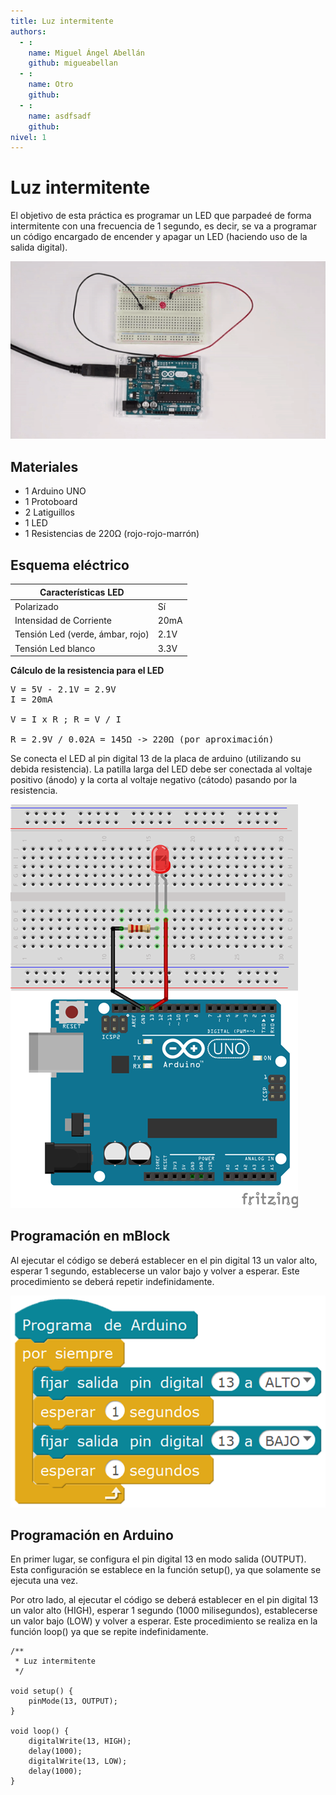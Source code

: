 ```yaml
---
title: Luz intermitente
authors:
  - :
    name: Miguel Ángel Abellán
    github: migueabellan
  - :
    name: Otro
    github:
  - :
    name: asdfsadf
    github:
nivel: 1
---
```


# Luz intermitente

El objetivo de esta práctica es programar un LED que parpadeé de forma intermitente con una frecuencia de 1 segundo, es decir, se va a programar un código encargado de encender y apagar un LED (haciendo uso de la salida digital).

![](practica.gif)

## Materiales

- 1 Arduino UNO
- 1 Protoboard
- 2 Latiguillos
- 1 LED
- 1 Resistencias de 220Ω (rojo-rojo-marrón)

## Esquema eléctrico

| Características LED              |        |
| -------------------------------- | ------ |
| Polarizado                       | Sí     |
| Intensidad de Corriente          | 20mA   |
| Tensión Led (verde, ámbar, rojo) | 2.1V   |
| Tensión Led blanco               | 3.3V   |

**Cálculo de la resistencia para el LED**

<pre>
V = 5V - 2.1V = 2.9V
I = 20mA

V = I x R ; R = V / I

R = 2.9V / 0.02A = 145Ω -> 220Ω (por aproximación)
</pre>

Se conecta el LED al pin digital 13 de la placa de arduino (utilizando su debida resistencia). La patilla larga del LED debe ser conectada al voltaje positivo (ánodo) y la corta al voltaje negativo (cátodo) pasando por la resistencia.

![](fritzing.png)

## Programación en mBlock

Al ejecutar el código se deberá establecer en el pin digital 13 un valor alto, esperar 1 segundo, establecerse un valor bajo y volver a esperar. Este procedimiento se deberá repetir indefinidamente.

![](mblock.png)

## Programación en Arduino

En primer lugar, se configura el pin digital 13 en modo salida (OUTPUT). Esta configuración se establece en la función setup(), ya que solamente se ejecuta una vez.

Por otro lado, al ejecutar el código se deberá establecer en el pin digital 13 un valor alto (HIGH), esperar 1 segundo (1000 milisegundos), establecerse un valor bajo (LOW) y volver a esperar. Este procedimiento se realiza en la función loop() ya que se repite indefinidamente.

```
/**
 * Luz intermitente
 */

void setup() {
    pinMode(13, OUTPUT);
}

void loop() {
    digitalWrite(13, HIGH);
    delay(1000);
    digitalWrite(13, LOW);
    delay(1000);
}
```
